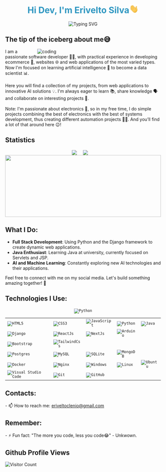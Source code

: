 <h1 align="center" style="color:#2f97c1"> Hi Dev, I'm Erivelto Silva<img src="https://raw.githubusercontent.com/ABSphreak/ABSphreak/master/gifs/Hi.gif" width="30px"> 
</h1>

<div align="center"><img src="https://readme-typing-svg.demolab.com?font=Fira+Code&duration=3000&pause=1000&color=2F97C1&background=181E48CF&center=true&random=false&width=435&lines=I%C2%B4m+a+Full+Stack+Developer;And+a+Data+Science+Enthusiast" alt="Typing SVG" /></div>


<!-- <a href="https://www.linkedin.com/in/erivelto-da-costa-e-silva" target="_blank">
<img height="30" src="https://img.shields.io/badge/linkedin-blue.svg?&style=for-the-badge&logo=linkedin&logoColor=white" />
</a> -->
<!-- <a href="" >
<img height="30" src="https://img.shields.io/badge/medium-%231DA1A2.svg?&style=for-the-badge&logo=medium&logoColor=black" />
</a> -->


<h2>The tip of the iceberg about me😅</h2>

<img align="right" alt="coding" width="400" src="https://user-images.githubusercontent.com/55389276/140866485-8fb1c876-9a8f-4d6a-98dc-08c4981eaf70.gif" />
<!-- <img align="right" alt="coding" width="400" src="https://i.pinimg.com/originals/81/17/8b/81178b47a8598f0c81c4799f2cdd4057.gif" /> -->

<p align="left"> 
    I am a passionate software developer 🧑‍💻, with practical experience in developing ecommerce 🛒, websites 🌐 and web applications of the most varied types. Now I'm focused on learning artificial intelligence 🤖 to become a data scientist 📊.<br/><br/>
    Here you will find a collection of my projects, from web applications to innovative AI solutions 💡. I'm always eager to learn 📚, share knowledge 🗣️ and collaborate on interesting projects 🤝.<br/><br/>
    Note: I'm passionate about electronics 🔌, so in my free time, I do simple projects combining the best of electronics with the best of systems development, thus creating different automation projects 🤖🔧. And you’ll find a lot of that around here 😉!
</p>

<h2> Statistics</h2>

<div style="display:flex; flex-direction:row; justify-content: center; align-Items:center;">
  <a href="https://github.com/anuraghazra/github-readme-stats">
    <img height=200 align="center" src="https://github-readme-stats.vercel.app/api?username=eriveltosilva&show_icons=true&theme=blue-green" />
  </a>&nbsp;&nbsp;&nbsp;&nbsp;&nbsp;

  <a href="https://github.com/anuraghazra/convoychat">
    <img height=200 align="center" src="https://github-readme-stats.vercel.app/api/top-langs/?username=eriveltosilva&layout=compact&langs_count=10&theme=algolia" />
  </a>&nbsp;&nbsp;&nbsp;&nbsp;&nbsp;
</div>


<img height=200 align="center" style="width:100%" src="https://github-readme-streak-stats.herokuapp.com/?user=eriveltosilva&theme=blue-green" />


<h2> What I Do:</h2>

- **Full Stack Development**: Using Python and the Django framework to create dynamic web applications.
- **Java Enthusiast**: Learning Java at university, currently focused on Servlets and JSP.
- **AI and Machine Learning**: Constantly exploring new AI technologies and their applications.

Feel free to connect with me on my social media. Let's build something amazing together! 🚀



<h2> Technologies I Use:</h2>

<div align="center">
  <table>
    <tr>
      <td><code><img width="50" src="https://skillicons.dev/icons?i=html" alt="HTML5" title="HTML5"/></code></td>
      <td><code><img width="50" src="https://skillicons.dev/icons?i=css" alt="CSS3" title="CSS3"/></code></td>
      <td><code><img width="50" src="https://skillicons.dev/icons?i=js" alt="JavaScript" title="JavaScript"/></code></td>
      <td><code><img width="50" src="https://skillicons.dev/icons?i=py" alt="Python" title="Python"/></code></td
      <td><code><img width="50" src="https://skillicons.dev/icons?i=py" alt="Python" title="Python"/></code></td>
      <td><code><img width="50" src="https://skillicons.dev/icons?i=java" alt="Java" title="Java"/></code></td>
    </tr>
    <tr>
      <!-- <td><code><img width="50" src="https://skillicons.dev/icons?i=react" alt="Java" title="Java"/></code></td> -->
      <td><code><img width="50" src="https://skillicons.dev/icons?i=django" alt="Django" title="Django"/></code></td>
      <td><code><img width="50" src="https://skillicons.dev/icons?i=react" alt="ReactJs" title="ReactJs"/></code></td>
      <td><code><img width="50" src="https://skillicons.dev/icons?i=next" alt="NextJs" title="NextJs"/></code></td>
      <!--  <td><code><img width="50" src="https://skillicons.dev/icons?i=nodejs" alt="NodeJs" title="NodeJs"/></code></td> 
      <td><code><img width="50" src="https://skillicons.dev/icons?i=express" alt="Express" title="Express"/></code></td>
      <td><code><img width="50" src="https://skillicons.dev/icons?i=spring" alt="Spring" title="Spring"/></code></td>-->
      <td><code><img width="50" src="https://skillicons.dev/icons?i=arduino" alt="Arduino" title="Arduino"/></code></td>
      <!-- <td><code><img width="50" src="https://user-images.githubusercontent.com/25181517/183891303-41f257f8-6b3d-487c-aa56-c497b880d0fb.png" alt="Spring Boot" title="Spring Boot"/></code></td> -->
    </tr>
    <tr>
      <td><code><img width="50" src="https://skillicons.dev/icons?i=bootstrap" alt="Bootstrap" title="Bootstrap"/></code></td>
      <td><code><img width="50" src="https://skillicons.dev/icons?i=tailwind" alt="TailwindCss" title="TailwindCss"/></code></td>
    </tr>
    <tr>
      <td><code><img width="50" src="https://skillicons.dev/icons?i=postgres" alt="Postgres" title="Postgres"/></code></td>
      <td><code><img width="50" src="https://skillicons.dev/icons?i=mysql" alt="MySQL" title="MySQL"/></code></td>
      <td><code><img width="50" src="https://skillicons.dev/icons?i=sqlite" alt="SQLite" title="SQLite"/></code></td>
      <td><code><img width="50" src="https://skillicons.dev/icons?i=mongodb" alt="MongoDB" title="MongoDB"/></code></td>
    </tr>
    <tr>
      <td><code><img width="50" src="https://skillicons.dev/icons?i=docker" alt="Docker" title="Docker"/></code></td>
      <td><code><img width="50" src="https://skillicons.dev/icons?i=nginx" alt="Nginx" title="Nginx"/></code></td>
      <td><code><img width="50" src="https://skillicons.dev/icons?i=windows" alt="Windows" title="Windows"/></code></td>
      <td><code><img width="50" src="https://skillicons.dev/icons?i=linux" alt="Linux" title="Linux"/></code></td>
      <td><code><img width="50" src="https://skillicons.dev/icons?i=ubuntu" alt="Ubuntu" title="Ubuntu"/></code></td>
    </tr>
    <tr>
      <td><code><img width="50" src="https://skillicons.dev/icons?i=vscode" alt="Visual Studio Code" title="Visual Studio Code"/></code></td>
      <td><code><img width="50" src="https://skillicons.dev/icons?i=git" alt="Git" title="Git"/></code></td>
      <td><code><img width="50" src="https://skillicons.dev/icons?i=github" alt="GitHub" title="GitHub"/></code></td>
    </tr>
  </table>
</div>



<h2>Contacts:</h2>
- 📫 How to reach me: <a href="mailto:eriveltoclenio@email.com">eriveltoclenio@gmail.com</a><br/>



<h2>Remember:</h2>
- ⚡ Fun fact: "The more you code, less you code😂" - Unkwown.<br/>


<h2>Github Profile Views</h2>

![Visitor Count](https://profile-counter.glitch.me/{EriveltoSilva}/count.svg)

<!-- https://readme-typing-svg.demolab.com/demo/ -->
